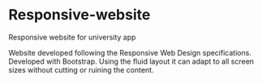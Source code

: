 # Responsive-website
Responsive website for university app

Website developed following the Responsive Web Design specifications. Developed with Bootstrap. 
Using the fluid layout it can adapt to all screen sizes without cutting or ruining the content.

